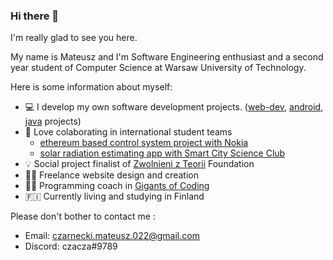 ### Hi there 👋 
I'm really glad to see you here. 

My name is Mateusz and I'm Software Engineering enthusiast and a second year student of Computer Science at Warsaw University of Technology. 

Here is some information about myself:
- :computer: I develop my own software development projects. ([web-dev](https://github.com/czaacza/Web-Development-Projects), [android](https://github.com/czaacza/Android-Souvenir-App), [java](https://github.com/czaacza/Path-Finder) projects) 
- 👯 Love colaborating in international student teams
  - [ethereum based control system project with Nokia](https://github.com/dfallow/EthereumProject)
  - [solar radiation estimating app with Smart City Science Club]()
- 💡 Social project finalist of [Zwolnieni z Teorii](https://zwolnienizteorii.pl/) Foundation
- 👨‍💻 Freelance website design and creation
- 👨‍🏫 Programming coach in [Gigants of Coding](https://www.giganciprogramowania.edu.pl/)
- 🇫🇮 Currently living and studying in Finland


Please don't bother to contact me :
- Email: czarnecki.mateusz.022@gmail.com
- Discord: czacza#9789

<!--
**czaacza/czaacza** is a ✨ _special_ ✨ repository because its `README.md` (this file) appears on your GitHub profile.

Here are some ideas to get you started:

- 🔭 I’m currently working on ...
- 🌱 I’m currently learning ...
- 👯 I’m looking to collaborate on ...
- 🤔 I’m looking for help with ...
- 💬 Ask me about ...
- 📫 How to reach me: ...
- 😄 Pronouns: ...
- ⚡ Fun fact: ...
-->
